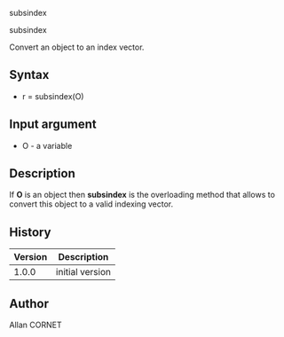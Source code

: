 


subsindex


subsindex

Convert an object to an index vector.

## Syntax

- r = subsindex(O)

## Input argument

 - O - a variable

## Description


  <p>If <b>O</b> is an object then <b>subsindex</b> is the overloading method that allows to convert this object to a valid indexing vector.</p>


## History

|Version|Description|
|------|------|
|1.0.0|initial version|


## Author

Allan CORNET



